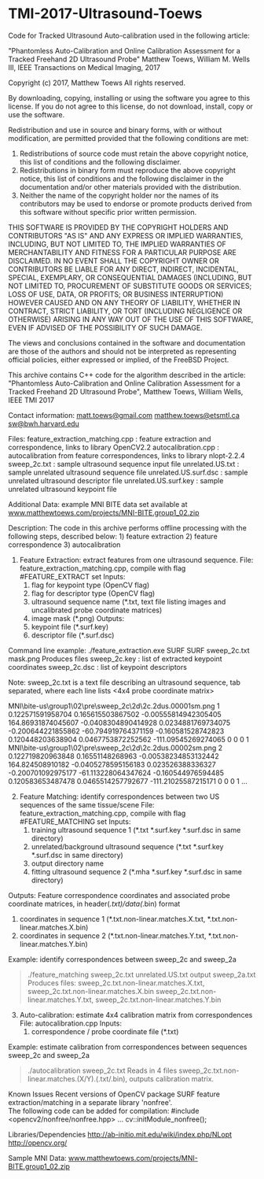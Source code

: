 # TMI-2017-Ultrasound-Toews

Code for Tracked Ultrasound Auto-calibration used in the following article:

"Phantomless Auto-Calibration and Online Calibration Assessment for a Tracked Freehand 2D Ultrasound Probe"
Matthew Toews, William M. Wells III,
IEEE Transactions on Medical Imaging, 2017

Copyright (c) 2017, Matthew Toews
All rights reserved.

By downloading, copying, installing or using the software you agree to this license.
If you do not agree to this license, do not download, install, copy or use the software.

Redistribution and use in source and binary forms, with or without
modification, are permitted provided that the following conditions are met:

1. Redistributions of source code must retain the above copyright notice, this
   list of conditions and the following disclaimer.
2. Redistributions in binary form must reproduce the above copyright notice,
   this list of conditions and the following disclaimer in the documentation
   and/or other materials provided with the distribution.
3. Neither the name of the copyright holder nor the names of its contributors
   may be used to endorse or promote products derived from this software without
   specific prior written permission.

THIS SOFTWARE IS PROVIDED BY THE COPYRIGHT HOLDERS AND CONTRIBUTORS "AS IS" AND
ANY EXPRESS OR IMPLIED WARRANTIES, INCLUDING, BUT NOT LIMITED TO, THE IMPLIED
WARRANTIES OF MERCHANTABILITY AND FITNESS FOR A PARTICULAR PURPOSE ARE
DISCLAIMED. IN NO EVENT SHALL THE COPYRIGHT OWNER OR CONTRIBUTORS BE LIABLE FOR
ANY DIRECT, INDIRECT, INCIDENTAL, SPECIAL, EXEMPLARY, OR CONSEQUENTIAL DAMAGES
(INCLUDING, BUT NOT LIMITED TO, PROCUREMENT OF SUBSTITUTE GOODS OR SERVICES;
LOSS OF USE, DATA, OR PROFITS; OR BUSINESS INTERRUPTION) HOWEVER CAUSED AND
ON ANY THEORY OF LIABILITY, WHETHER IN CONTRACT, STRICT LIABILITY, OR TORT
(INCLUDING NEGLIGENCE OR OTHERWISE) ARISING IN ANY WAY OUT OF THE USE OF THIS
SOFTWARE, EVEN IF ADVISED OF THE POSSIBILITY OF SUCH DAMAGE.

The views and conclusions contained in the software and documentation are those
of the authors and should not be interpreted as representing official policies,
either expressed or implied, of the FreeBSD Project.

This archive contains C++ code for the algorithm described in the article:
   "Phantomless Auto-Calibration and Online Calibration Assessment for a Tracked Freehand 2D Ultrasound Probe",
  Matthew Toews, William Wells, IEEE TMI 2017 

Contact information:
   matt.toews@gmail.com
   matthew.toews@etsmtl.ca
   sw@bwh.harvard.edu

Files:
  feature_extraction_matching.cpp : feature extraction and correspondence, links to library OpenCV2.2
  autocalibration.cpp             : autocalibration from feature correspondences, links to library nlopt-2.2.4
  sweep_2c.txt                    : sample ultrasound sequence input file
  unrelated.US.txt                : sample unrelated ultrasound sequence file
  unrelated.US.surf.dsc           : sample unrelated ultrasound descriptor file
  unrelated.US.surf.key           : sample unrelated ultrasound keypoint file

Additional Data:
  example MNI BITE data set available at www.matthewtoews.com/projects/MNI-BITE.group1_02.zip

Description:
  The code in this archive performs offline processing with the following steps, described below:
     1) feature extraction
     2) feature correspondence
     3) autocalibration

1) Feature Extraction: extract features from one ultrasound sequence.
File: feature_extraction_matching.cpp, compile with flag #FEATURE_EXTRACT set
Inputs:
   1. flag for keypoint type (OpenCV flag)
   2. flag for descriptor type (OpenCV flag)
   3. ultrasound sequence name (*.txt, text file listing images and uncalibrated probe coordinate matrices)
   4. image mask (*.png)
Outputs:
   1. keypoint file (*.surf.key)
   2. descriptor file (*.surf.dsc)
      
Command line example: 
  ./feature_extraction.exe SURF SURF sweep_2c.txt mask.png
 Produces files
     sweep_2c.key : list of extracted keypoint coordinates
     sweep_2c.dsc : list of keypoint descriptors

Note: sweep_2c.txt is a text file describing an ultrasound sequence, tab separated, where each line lists
 <US image filename> <frame index> <4x4 probe coordinate matrix>

MNI\bite-us\group1\02\pre\sweep_2c\2d\2c.2dus.00001sm.png     1       0.122571591958704       0.165615503867502       -0.00555814942305405    164.86931874045607      -0.0408304890414928     0.0234881769734075      -0.200644221855862      -60.794919764371159     -0.160581528742823      0.120448203638904       0.0467753872252562      -111.09545269274065     0       0       0       1
MNI\bite-us\group1\02\pre\sweep_2c\2d\2c.2dus.00002sm.png     2       0.122719820963848       0.16551148268963        -0.00538234853132442    164.824508910182        -0.0405278595156183     0.023526388336327       -0.200701092975177      -61.113228064347624     -0.160544976594485      0.120583653487478       0.0465514257792677      -111.21025587215171     0       0       0       1
...


2) Feature Matching: identify correspondences between two US sequences of the same tissue/scene
File: feature_extraction_matching.cpp, compile with flag #FEATURE_MATCHING set
Inputs:
   1. training ultrasound sequence 1 (*.txt *.surf.key *.surf.dsc in same directory)
   2. unrelated/background ultrasound sequence (*.txt *.surf.key *.surf.dsc in same directory)
   4. output directory name
   3. fitting  ultrasound sequence 2 (*.mha *.surf.key *.surf.dsc in same directory)

Outputs:
   Feature correspondence coordinates and associated probe coordinate matrices, in header(*.txt)/data(*.bin) format
   1. coordinates in sequence 1 (*.txt.non-linear.matches.X.txt, *.txt.non-linear.matches.X.bin)
   2. coordinates in sequence 2 (*.txt.non-linear.matches.Y.txt, *.txt.non-linear.matches.Y.bin)

Example: identify correspondences between sweep_2c and sweep_2a
  > ./feature_matching sweep_2c.txt unrelated.US.txt output sweep_2a.txt 
 Produces files:
     sweep_2c.txt.non-linear.matches.X.txt, sweep_2c.txt.non-linear.matches.X.bin
     sweep_2c.txt.non-linear.matches.Y.txt, sweep_2c.txt.non-linear.matches.Y.bin

3) Auto-calibration: estimate 4x4 calibration matrix from correspondences
File: autocalibration.cpp
Inputs:
   1. correspondence / probe coordinate file (*.txt) 

Example: estimate calibration from correspondences between sequences sweep_2c and sweep_2a
  > ./autocalibration sweep_2c.txt 
 Reads in 4 files sweep_2c.txt.non-linear.matches.(X/Y).(.txt/.bin), outputs calibration matrix.


Known Issues
 Recent versions of OpenCV package SURF feature extraction/matching in a separate library 'nonfree'.  
 The following code can be added for compilation:
    #include <opencv2/nonfree/nonfree.hpp> 
    ... 
    cv::initModule_nonfree();

Libraries/Dependencies
 http://ab-initio.mit.edu/wiki/index.php/NLopt
 http://opencv.org/

Sample MNI Data:
 www.matthewtoews.com/projects/MNI-BITE.group1_02.zip

